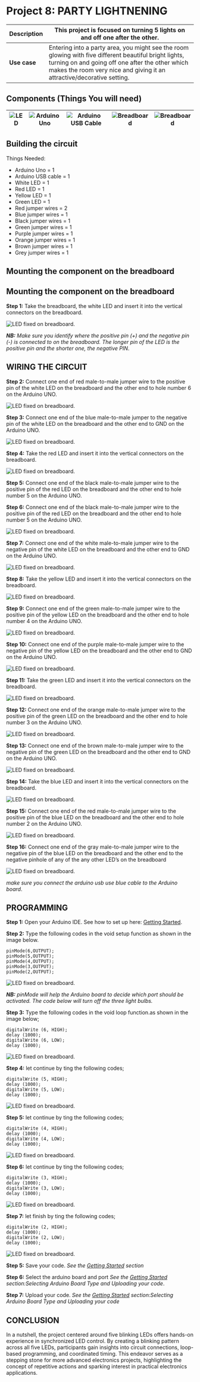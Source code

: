 # Project 8: PARTY LIGHTNENING

| **Description** | This project is focused on turning 5 lights on and off one after the other. |
|------------------|----------------------------------------------------------------|
| **Use case**     | Entering into a party area, you might see the room glowing with five different beautiful bright lights, turning on and going off one after the other which makes the room very nice and giving it an attractive/decorative setting. |

## Components (Things You will need)

| ![LED](../../assets/components/LED.png) | ![Arduino Uno](../../assets/components/arduino.png) | ![Arduino USB Cable](../../assets/components/USB_Cable.png) | ![Breadboard](../../assets/components/breadboard.png) |![Breadboard](../../assets/components/jump_wire.png)|
|-------------------------|-------------------------|-------------------------|-------------------------|-------------------------|

## Building the circuit

Things Needed:

-	Arduino Uno = 1
-	Arduino USB cable = 1
-	White LED = 1
-	Red LED = 1
-	Yellow LED = 1
-	Green LED = 1
-	Red jumper wires = 2
-	Blue jumper wires = 1
-	Black jumper wires = 1
-	Green jumper wires = 1
-	Purple jumper wires = 1
-	Orange jumper wires = 1
-	Brown jumper wires = 1
-	Grey jumper wires = 1

## Mounting the component on the breadboard

## Mounting the component on the breadboard

**Step 1:** Take the breadboard, the white LED and insert it into the vertical connectors on the breadboard.

![LED fixed on breadboard](../../assets/1.0/LED/LED_ON/led_on_breadboard.jpg).

_**NB:** Make sure you identify where the positive pin (+) and the negative pin (-) is connected to on the breadboard. The longer pin of the LED is the positive pin and the shorter one, the negative PIN_.

## WIRING THE CIRCUIT


**Step 2:** Connect one end of red male-to-male jumper wire to the positive pin of the white LED on the breadboard and the other end to hole number 6 on the Arduino UNO.

![LED fixed on breadboard](../../assets/1.0/LED/LED_ON/red_wire_connected.jpg).

**Step 3:** Connect one end of the blue male-to-male jumper to the negative pin of the white LED on the breadboard and the other end to GND on the Arduino UNO.

![LED fixed on breadboard](../../assets/1.0/LED/LED_ON/blue_wire_connected.jpg).

**Step 4:** Take the red LED and insert it into the vertical connectors on the breadboard.

![LED fixed on breadboard](../../assets/1.0/LED/DOUBLE_LED_ON/red_led_mounted.jpg).

**Step 5:** Connect one end of the black male-to-male jumper wire to the positive pin of the red LED on the breadboard and the other end to hole number 5 on the Arduino UNO.

**Step 6:** Connect one end of the black male-to-male jumper wire to the positive pin of the red LED on the breadboard and the other end to hole number 5 on the Arduino UNO.

![LED fixed on breadboard](../../assets/1.0/LED/DOUBLE_LED_ON/black_wire_connect.jpg).

**Step 7:** Connect one end of the white male-to-male jumper wire to the negative pin of the white LED on the breadboard and the other end to GND on the Arduino UNO.

![LED fixed on breadboard](../../assets/1.0/LED/DOUBLE_LED_ON/white_wire_connect.jpg).

**Step 8:** Take the yellow LED and insert it into the vertical connectors on the breadboard.

![LED fixed on breadboard](../../assets/1.0/LED/THREE_LEDs_ON/green_LED_mount.jpg).

**Step 9:** Connect one end of the green male-to-male jumper wire to the positive pin of the yellow LED on the breadboard and the other end to hole number 4 on the Arduino UNO.

![LED fixed on breadboard](../../assets/1.0/LED/THREE_LEDs_ON/green_wire_connect.jpg).

**Step 10:** Connect one end of the purple male-to-male jumper wire to the negative pin of the yellow LED on the breadboard and the other end to GND on the Arduino UNO.

![LED fixed on breadboard](../../assets/1.0/LED/THREE_LEDs_ON/purple_wire_connect.jpg).

**Step 11:** Take the green LED and insert it into the vertical connectors on the breadboard.

![LED fixed on breadboard](../../assets/1.0/LED/FOUR_LEDs_ON/last_led.jpg).

**Step 12:** Connect one end of the orange male-to-male jumper wire to the positive pin of the green LED on the breadboard and the other end to hole number 3 on the Arduino UNO.

![LED fixed on breadboard](../../assets/1.0/LED/FOUR_LEDs_ON/orange_wire_connect.jpg).

**Step 13:** Connect one end of the brown male-to-male jumper wire to the negative pin of the green LED on the breadboard and the other end to GND on the Arduino UNO.

![LED fixed on breadboard](../../assets/1.0/LED/FOUR_LEDs_ON/brown_wire_connect.jpg).

**Step 14:** Take the blue LED and insert it into the vertical connectors on the breadboard.

![LED fixed on breadboard](../../assets/1.0/LED/FIVE_LEDs_ON/last_led_mount.jpg).

**Step 15:** Connect one end of the red male-to-male jumper wire to the positive pin of the blue LED on the breadboard and the other end to hole number 2 on the Arduino UNO.

![LED fixed on breadboard](../../assets/1.0/LED/FIVE_LEDs_ON/red_wire_connect.jpg).

**Step 16:** Connect one end of the gray male-to-male jumper wire to the negative pin of the blue LED on the breadboard and the other end to the negative pinhole of any of the any other LED’s  on the breadboard

![LED fixed on breadboard](../../assets/1.0/LED/FIVE_LEDs_ON/grey_wire_connect.jpg).

_make sure you connect the arduino usb use blue cable to the Arduino board_.

## PROGRAMMING

**Step 1:** Open your Arduino IDE. See how to set up here: [Getting Started](../../../../README.md#getting-started).

**Step 2:** Type the following codes in the void setup function as shown in the image below.
   
   ```
   pinMode(6,OUTPUT);
   pinMode(5,OUTPUT);
   pinMode(4,OUTPUT);
   pinMode(3,OUTPUT);
   pinMode(2,OUTPUT);
   ```

![LED fixed on breadboard](../../assets/1.0/LED/FIVE_LEDs_Blink/code_1.png).

_**NB:** pinMode will help the Arduino board to decide which port should be activated.  The code below will turn off the three light bulbs._

**Step 3:** Type the following codes in the void loop function.as shown in the image below;
   ```
   digitalWrite (6, HIGH);
   delay (1000);
   digitalWrite (6, LOW);
   delay (1000);
   ```
![LED fixed on breadboard](../../assets/1.0/LED/FOUR_LEDs_Blink/code_1.png).

**Step 4:** let continue by ting the following codes;
   ```
   digitalWrite (5, HIGH);
   delay (1000);
   digitalWrite (5, LOW);
   delay (1000);
   ```
![LED fixed on breadboard](../../assets/1.0/LED/FIVE_LEDs_Blink/code_4.png).

**Step 5:** let continue by ting the following codes;
   ```
   digitalWrite (4, HIGH);
   delay (1000);
   digitalWrite (4, LOW);
   delay (1000);

   ```
![LED fixed on breadboard](../../assets/1.0/LED/FIVE_LEDs_Blink/code_5.png).

**Step 6:** let continue by ting the following codes;
   ```
   digitalWrite (3, HIGH);
   delay (1000);
   digitalWrite (3, LOW);
   delay (1000);
   ```
![LED fixed on breadboard](../../assets/1.0/LED/FIVE_LEDs_Blink/code_6.png).

**Step 7:** let finish by ting the following codes;
   ```
   digitalWrite (2, HIGH);
   delay (1000);
   digitalWrite (2, LOW);
   delay (1000);
   ```
![LED fixed on breadboard](../../assets/1.0/LED/FIVE_LEDs_Blink/code_7.png).


**Step 5:** Save your code. _See the [Getting Started](../../../../README.md#getting-started) section_

**Step 6:** Select the arduino board and port _See the [Getting Started](../../../../README.md#getting-started) section:Selecting Arduino Board Type and Uploading your code_.

**Step 7:** Upload your code. _See the [Getting Started](../../../../README.md#getting-started) section:Selecting Arduino Board Type and Uploading your code_

## CONCLUSION

In a nutshell, the project centered around five blinking LEDs offers hands-on experience in synchronized LED control. By creating a blinking pattern across all five LEDs, participants gain insights into circuit connections, loop-based programming, and coordinated timing. This endeavor serves as a stepping stone for more advanced electronics projects, highlighting the concept of repetitive actions and sparking interest in practical electronics applications.
